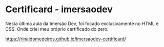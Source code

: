 # Certificard - imersaodev

Nesta última aula da Imersão Dev, foi focado exclusivamente no HTML e CSS. 
Onde criei meu próprio certificado do zero.

https://rinaldomedeiros.github.io/imersaodev-certificard/
